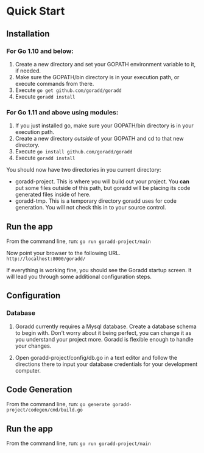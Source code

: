# Quick Start
## Installation
### For Go 1.10 and below:
1. Create a new directory and set your GOPATH environment variable to it, if needed.
1. Make sure the GOPATH/bin directory is in your execution path, or execute commands from there.
1. Execute ```go get github.com/goradd/goradd```
1. Execute ```goradd install```

### For Go 1.11 and above using modules:
1. If you just installed go, make sure your GOPATH/bin directory is in your execution path.
1. Create a new directory *outside* of your GOPATH and cd to that new directory.
1. Execute ```go install github.com/goradd/goradd```
1. Execute ```goradd install```

You should now have two directories in you current directory:
* goradd-project. This is where you will build out your project. You **can** put some
files outside of this path, but goradd will be placing its code generated files
inside of here.
* goradd-tmp. This is a temporary directory goradd uses for code generation. You
will not check this in to your source control.

## Run the app
From the command line, run:
`go run goradd-project/main`

Now point your browser to the following URL. 
`http://localhost:8000/goradd/`

If everything is working fine, you should see the Goradd startup screen. It will lead 
you through some additional configuration steps. 


## Configuration
### Database
1) Goradd currently requires a Mysql database. Create a 
database schema to begin with. Don't worry about it being perfect, you
can change it as you understand your project more. Goradd is flexible enough
to handle your changes.

2) Open goradd-project/config/db.go in a text editor and follow the directions there
to input your database credentials for your development computer.

## Code Generation
From the command line, run:
`go generate goradd-project/codegen/cmd/build.go`

## Run the app
From the command line, run:
`go run goradd-project/main`

